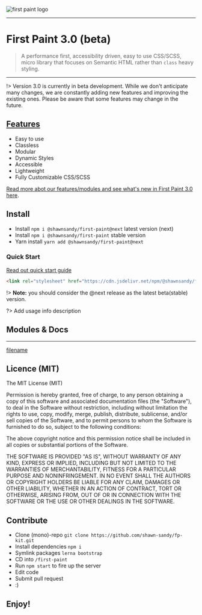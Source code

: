 ![first paint logo](https://res.cloudinary.com/dqjs95c7n/image/upload/v1647442611/fp-text-logo-xl_vrsh8c.svg)

-------
# First Paint 3.0 (beta)

> A performance first, accessibility driven, easy to use CSS/SCSS, micro library that focuses on Semantic HTML rather than `class` heavy styling.

-------

!> Version 3.0 is currently in beta development. While we don't anticipate many changes, we are constantly adding new features and improving the existing ones. Please be aware that some features may change in the future.

## [Features](/FEATURES)

* Easy to use
* Classless
* Modular
* Dynamic Styles
* Accessible
* Lightweight
* Fully Customizable CSS/SCSS

[Read more abot our features/modules and see what's new in First Paint 3.0 here](/FEATURES).

## Install

* Install `npm i @shawnsandy/first-paint@next` latest version (next)
* Install `npm i @shawnsandy/first-paint` stable version
* Yarn install `yarn add @shawnsandy/first-paint@next`

### Quick Start

[Read out quick start guide](/GUIDES.md)

```html
<link rel="stylesheet" href="https://cdn.jsdelivr.net/npm/@shawnsandy/first-paint@next/dist/v3/css/index.min.css">
```

!> **Note:** you should consider the @next release as the latest beta(stable) version.


?> Add usage info description

## Modules & Docs
------

[filename](_sidebar.md ':include')

## Licence (MIT)

The MIT License (MIT)

Permission is hereby granted, free of charge, to any person obtaining a copy of this software and associated documentation files (the "Software"), to deal in the Software without restriction, including without limitation the rights to use, copy, modify, merge, publish, distribute, sublicense, and/or sell copies of the Software, and to permit persons to whom the Software is furnished to do so, subject to the following conditions:

The above copyright notice and this permission notice shall be included in all copies or substantial portions of the Software.

THE SOFTWARE IS PROVIDED "AS IS", WITHOUT WARRANTY OF ANY KIND, EXPRESS OR IMPLIED, INCLUDING BUT NOT LIMITED TO THE WARRANTIES OF MERCHANTABILITY, FITNESS FOR A PARTICULAR PURPOSE AND NONINFRINGEMENT. IN NO EVENT SHALL THE AUTHORS OR COPYRIGHT HOLDERS BE LIABLE FOR ANY CLAIM, DAMAGES OR OTHER LIABILITY, WHETHER IN AN ACTION OF CONTRACT, TORT OR OTHERWISE, ARISING FROM, OUT OF OR IN CONNECTION WITH THE SOFTWARE OR THE USE OR OTHER DEALINGS IN THE SOFTWARE.

## Contribute

- Clone (mono)-repo `git clone https://github.com/shawn-sandy/fp-kit.git`
- Install dependencies `npm i`
- Symlink packages `lerna bootstrap`
- CD into `/first-paint`
- Run `npm start` to fire up the server
- Edit code
- Submit pull request
- :)

## Enjoy!
